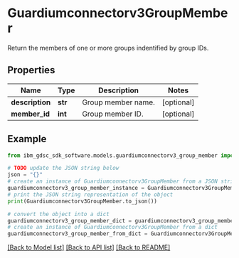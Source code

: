 # Guardiumconnectorv3GroupMember

Return the members of one or more groups indentified by group IDs.

## Properties

Name | Type | Description | Notes
------------ | ------------- | ------------- | -------------
**description** | **str** | Group member name. | [optional] 
**member_id** | **int** | Group member ID. | [optional] 

## Example

```python
from ibm_gdsc_sdk_software.models.guardiumconnectorv3_group_member import Guardiumconnectorv3GroupMember

# TODO update the JSON string below
json = "{}"
# create an instance of Guardiumconnectorv3GroupMember from a JSON string
guardiumconnectorv3_group_member_instance = Guardiumconnectorv3GroupMember.from_json(json)
# print the JSON string representation of the object
print(Guardiumconnectorv3GroupMember.to_json())

# convert the object into a dict
guardiumconnectorv3_group_member_dict = guardiumconnectorv3_group_member_instance.to_dict()
# create an instance of Guardiumconnectorv3GroupMember from a dict
guardiumconnectorv3_group_member_from_dict = Guardiumconnectorv3GroupMember.from_dict(guardiumconnectorv3_group_member_dict)
```
[[Back to Model list]](../README.md#documentation-for-models) [[Back to API list]](../README.md#documentation-for-api-endpoints) [[Back to README]](../README.md)


